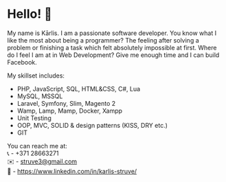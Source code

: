 # Hello! 👋
My name is Kārlis.
I am a passionate software developer.
You know what I like the most about being a programmer? The feeling after solving a problem or finishing a task which felt absolutely impossible at first.
Where do I feel I am at in Web Development? Give me enough time and I can build Facebook.

My skillset includes:
- PHP, JavaScript, SQL, HTML&CSS, C#, Lua
- MySQL, MSSQL
- Laravel, Symfony, Slim, Magento 2
- Wamp, Lamp, Mamp, Docker, Xampp
- Unit Testing
- OOP, MVC, SOLID & design patterns (KISS, DRY etc.)
- GIT

You can reach me at: <br />
📞 - +371 28663271 <br />
✉️ - struve3@gmail.com <br />
💬 - https://www.linkedin.com/in/karlis-struve/
